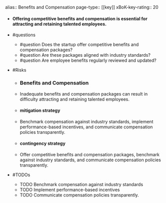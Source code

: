alias:: Benefits and Compensation
page-type:: [[key]]
xBoK-key-rating:: 20
- #### Offering competitive benefits and compensation is essential for attracting and retaining talented employees.
- #questions
  - #question Does the startup offer competitive benefits and compensation packages?
  - #question Are these packages aligned with industry standards?
  - #question Are employee benefits regularly reviewed and updated?
- #Risks

  - ### Benefits and Compensation
  - Inadequate benefits and compensation packages can result in difficulty attracting and retaining talented employees.
  - #### mitigation strategy
  - Benchmark compensation against industry standards, implement performance-based incentives, and communicate compensation policies transparently.
  - #### contingency strategy
  - Offer competitive benefits and compensation packages, benchmark against industry standards, and communicate compensation policies transparently.
- #TODOs
  - TODO Benchmark compensation against industry standards
  - TODO  Implement performance-based incentives
  - TODO  Communicate compensation policies transparently.


